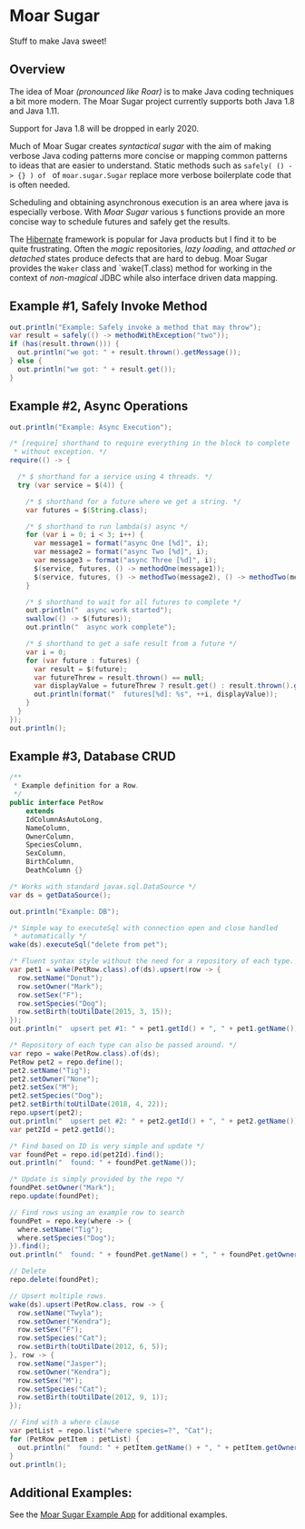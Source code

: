 # Moar Sugar

Stuff to make Java sweet!

## Overview
The idea of Moar *(pronounced like Roar)* is to make Java coding techniques a bit more modern.  The Moar Sugar project currently supports both Java 1.8 and Java 1.11.

Support for Java 1.8 will be dropped in early 2020.

Much of Moar Sugar creates *syntactical sugar* with the aim of making verbose Java coding patterns more concise or mapping common patterns to ideas that are easier to understand.  Static methods such as `safely( () -> {} ) of ` of `moar.sugar.Sugar` replace more verbose boilerplate code that is often needed.

Scheduling and obtaining asynchronous execution is an area where java is especially verbose.  With *Moar Sugar* various `$` functions provide an more concise way to schedule futures and safely get the results.

The [Hibernate](https://en.wikipedia.org/wiki/Hibernate_(framework)) framework is popular for Java products but I find it to be quite frustrating.  Often the *magic* repositories, *lazy loading*, and *attached or detached* states produce defects that are hard to debug.  Moar Sugar provides the `Waker` class and `wake(T.class) method  for working in the context of *non-magical* JDBC while also interface driven data mapping.

## Example #1, Safely Invoke Method
```java
out.println("Example: Safely invoke a method that may throw");
var result = safely(() -> methodWithException("two"));
if (has(result.thrown())) {
  out.println("we got: " + result.thrown().getMessage());
} else {
  out.println("we got: " + result.get());
}
```

## Example #2, Async Operations

```java
out.println("Example: Async Execution");

/* [require] shorthand to require everything in the block to complete
 * without exception. */
require(() -> {

  /* $ shorthand for a service using 4 threads. */
  try (var service = $(4)) {

    /* $ shorthand for a future where we get a string. */
    var futures = $(String.class);

    /* $ shorthand to run lambda(s) async */
    for (var i = 0; i < 3; i++) {
      var message1 = format("async One [%d]", i);
      var message2 = format("async Two [%d]", i);
      var message3 = format("async Three [%d]", i);
      $(service, futures, () -> methodOne(message1));
      $(service, futures, () -> methodTwo(message2), () -> methodTwo(message3));
    }

    /* $ shorthand to wait for all futures to complete */
    out.println("  async work started");
    swallow(() -> $(futures));
    out.println("  async work complete");

    /* $ shorthand to get a safe result from a future */
    var i = 0;
    for (var future : futures) {
      var result = $(future);
      var futureThrew = result.thrown() == null;
      var displayValue = futureThrew ? result.get() : result.thrown().getMessage();
      out.println(format("  futures[%d]: %s", ++i, displayValue));
    }
  }
});
out.println();
```

## Example #3, Database CRUD

```java
/**
 * Example definition for a Row.
 */
public interface PetRow
    extends
    IdColumnAsAutoLong,
    NameColumn,
    OwnerColumn,
    SpeciesColumn,
    SexColumn,
    BirthColumn,
    DeathColumn {}
```

```java
/* Works with standard javax.sql.DataSource */
var ds = getDataSource();

out.println("Example: DB");

/* Simple way to executeSql with connection open and close handled
 * automatically */
wake(ds).executeSql("delete from pet");

/* Fluent syntax style without the need for a repository of each type. */
var pet1 = wake(PetRow.class).of(ds).upsert(row -> {
  row.setName("Donut");
  row.setOwner("Mark");
  row.setSex("F");
  row.setSpecies("Dog");
  row.setBirth(toUtilDate(2015, 3, 15));
});
out.println("  upsert pet #1: " + pet1.getId() + ", " + pet1.getName());

/* Repository of each type can also be passed around. */
var repo = wake(PetRow.class).of(ds);
PetRow pet2 = repo.define();
pet2.setName("Tig");
pet2.setOwner("None");
pet2.setSex("M");
pet2.setSpecies("Dog");
pet2.setBirth(toUtilDate(2018, 4, 22));
repo.upsert(pet2);
out.println("  upsert pet #2: " + pet2.getId() + ", " + pet2.getName());
var pet2Id = pet2.getId();

/* Find based on ID is very simple and update */
var foundPet = repo.id(pet2Id).find();
out.println("  found: " + foundPet.getName());

/* Update is simply provided by the repo */
foundPet.setOwner("Mark");
repo.update(foundPet);

// Find rows using an example row to search
foundPet = repo.key(where -> {
  where.setName("Tig");
  where.setSpecies("Dog");
}).find();
out.println("  found: " + foundPet.getName() + ", " + foundPet.getOwner());

// Delete
repo.delete(foundPet);

// Upsert multiple rows.
wake(ds).upsert(PetRow.class, row -> {
  row.setName("Twyla");
  row.setOwner("Kendra");
  row.setSex("F");
  row.setSpecies("Cat");
  row.setBirth(toUtilDate(2012, 6, 5));
}, row -> {
  row.setName("Jasper");
  row.setOwner("Kendra");
  row.setSex("M");
  row.setSpecies("Cat");
  row.setBirth(toUtilDate(2012, 9, 1));
});

// Find with a where clause
var petList = repo.list("where species=?", "Cat");
for (PetRow petItem : petList) {
  out.println("  found: " + petItem.getName() + ", " + petItem.getOwner());
}
out.println();
```

Additional Examples:
----------

See the [Moar Sugar Example App](https://github.com/farnsworth2008/moar-sugar-example/blob/master/README.md) for additional examples.
